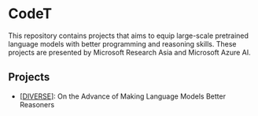 # CodeT

This repository contains projects that aims to equip large-scale pretrained language models with better programming and reasoning skills.
These projects are presented by Microsoft Research Asia and Microsoft Azure AI.

## Projects

- [[DIVERSE]](./DIVERSE/): On the Advance of Making Language Models Better Reasoners
